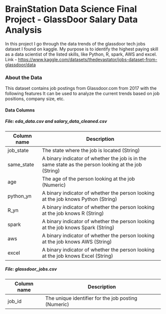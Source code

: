 # BrainStation Data Science Final Project - GlassDoor Salary Data Analysis

In this project I go through the data trends of the glassdoor tech jobs dataset I found on kaggle. My purpose is to identify the highest paying skill as a data scientist of the listed skills, like Python, R, spark, AWS and excel.
Link - https://www.kaggle.com/datasets/thedevastator/jobs-dataset-from-glassdoor/data

### About the Data

This dataset contains job postings from Glassdoor.com from 2017 with the following features It can be used to analyze the current trends based on job positions, company size, etc.

#### Data Columns

##### File: eda_data.csv and salary_data_cleaned.csv

| Column name | Description                                                                                          |
| ----------- | ---------------------------------------------------------------------------------------------------- |
| job_state   | The state where the job is located (String)                                                          |
| same_state  | A binary indicator of whether the job is in the same state as the person looking at the job (String) |
| age         | The age of the person looking at the job (Numeric)                                                   |
| python_yn   | A binary indicator of whether the person looking at the job knows Python (String)                    |
| R_yn        | A binary indicator of whether the person looking at the job knows R (String)                         |
| spark       | A binary indicator of whether the person looking at the job knows Spark (String)                     |
| aws         | A binary indicator of whether the person looking at the job knows AWS (String)                       |
| excel       | A binary indicator of whether the person looking at the job knows Excel (String)                     |

##### File: glassdoor_jobs.csv

| Column name | Description                                         |
| ----------- | --------------------------------------------------- |
| job_id      | The unique identifier for the job posting (Numeric) |
